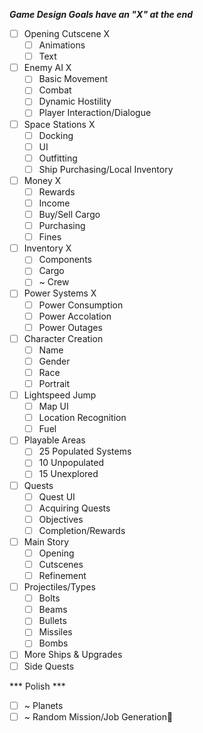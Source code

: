 ***Game Design Goals have an "X" at the end***
 - [ ] Opening Cutscene X
	- [ ] Animations
	- [ ] Text
- [ ] Enemy AI X
	- [ ] Basic Movement
	- [ ] Combat
	- [ ] Dynamic Hostility
	- [ ] Player Interaction/Dialogue
- [ ] Space Stations X
	- [ ] Docking
	- [ ] UI
	- [ ] Outfitting
	- [ ] Ship Purchasing/Local Inventory
- [ ] Money X
	- [ ] Rewards
	- [ ] Income
	- [ ] Buy/Sell Cargo
	- [ ] Purchasing
	- [ ] Fines
- [ ] Inventory X
	- [ ] Components
	- [ ] Cargo
	- [ ] ~ Crew
- [ ] Power Systems X
	- [ ] Power Consumption
	- [ ] Power Accolation
	- [ ] Power Outages
- [ ] Character Creation
	- [ ] Name
	- [ ] Gender
	- [ ] Race
	- [ ] Portrait
- [ ] Lightspeed Jump
	- [ ] Map UI
	- [ ] Location Recognition
	- [ ] Fuel
- [ ] Playable Areas
	- [ ] 25 Populated Systems
  	- [ ] 10 Unpopulated
  	- [ ] 15 Unexplored
- [ ] Quests
	- [ ] Quest UI
	- [ ] Acquiring Quests
	- [ ] Objectives
	- [ ] Completion/Rewards
- [ ] Main Story
	- [ ] Opening
	- [ ] Cutscenes
	- [ ] Refinement
- [ ] Projectiles/Types
	- [ ] Bolts
	- [ ] Beams
	- [ ] Bullets
	- [ ] Missiles
	- [ ] Bombs
- [ ] More Ships & Upgrades
- [ ] Side Quests

*** Polish ***

- [ ] ~ Planets
- [ ] ~ Random Mission/Job Generation
